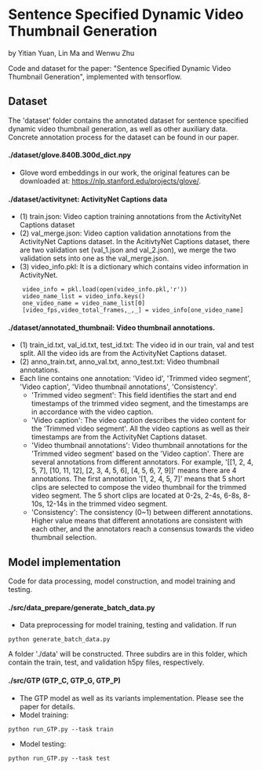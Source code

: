 # Sentence Specified Dynamic Video Thumbnail Generation
by Yitian Yuan, Lin Ma and Wenwu Zhu

Code and dataset for the paper: "Sentence Specified Dynamic Video Thumbnail Generation", implemented with tensorflow.

## Dataset

The 'dataset' folder contains the annotated dataset for sentence specified dynamic video thumbnail generation, as well as other auxiliary data. Concrete annotation process for the dataset can be found in our paper.

#### ./dataset/glove.840B.300d_dict.npy
* Glove word embeddings in our work, the original features can be downloaded at: https://nlp.stanford.edu/projects/glove/.

#### ./dataset/activitynet: ActivityNet Captions data
* (1) train.json: Video caption training annotations from the ActivityNet Captions dataset
* (2) val_merge.json: Video caption validation annotations from the ActivityNet Captions dataset. In the AcitivtyNet Captions dataset, there are two validation set (val_1.json and val_2.json), we merge the two validation sets into one as the val_merge.json.
* (3) video_info.pkl: It is a dictionary which contains video information in ActivityNet.
```
 	video_info = pkl.load(open(video_info.pkl,'r'))
	video_name_list = video_info.keys()
	one_video_name = video_name_list[0]
	[video_fps,video_total_frames,_,_] = video_info[one_video_name]
```

#### ./dataset/annotated_thumbnail: Video thumbnail annotations.
* (1) train_id.txt, val_id.txt, test_id.txt: The video id in our train, val and test split. All the video ids are from the ActivityNet Captions dataset.
* (2) anno_train.txt, anno_val.txt, anno_test.txt: Video thumbnail annotations. 
* Each line contains one annotation: 'Video id', 'Trimmed video segment', 'Video caption', 'Video thumbnail annotations', 'Consistency'.
	* 'Trimmed video segment': This field identifies the start and end timestamps of the trimmed video segment, and the timestamps are in accordance with the video caption.
	* 'Video caption': The video caption describes the video content for the 'Trimmed video segment'. All the video captions as well as their timestamps are from the ActivityNet Captions dataset.
	* 'Video thumbnail annotations': Video thumbnail annotations for the 'Trimmed video segment' based on the 'Video caption'. There are several annotations from different annotators. For example, '[[1, 2, 4, 5, 7], [10, 11, 12], [2, 3, 4, 5, 6], [4, 5, 6, 7, 9]]' means there are 4 annotations. The first annotation '[1, 2, 4, 5, 7]' means that 5 short clips are selected to compose the video thumbnail for the trimmed video segment. The 5 short clips are located at 0-2s, 2-4s, 6-8s, 8-10s, 12-14s in the trimmed video segment.
	* 'Consistency': The consistency (0~1) between different annotations. Higher value means that different annotations are consistent with each other, and the annotators reach a consensus towards the video thumbnail selection.


## Model implementation
Code for data processing, model construction, and model training and testing.

#### ./src/data_prepare/generate_batch_data.py
* Data preprocessing for model training, testing and validation.  If run
```
python generate_batch_data.py
```
A folder './data' will be constructed. Three subdirs are in this folder, which contain the train, test, and validation h5py files, respectively. 

#### ./src/GTP (GTP_C, GTP_G, GTP_P)
* The GTP model as well as its variants implementation. Please see the paper for details.
* Model training:
```
python run_GTP.py --task train
```
* Model testing:
```
python run_GTP.py --task test
```








